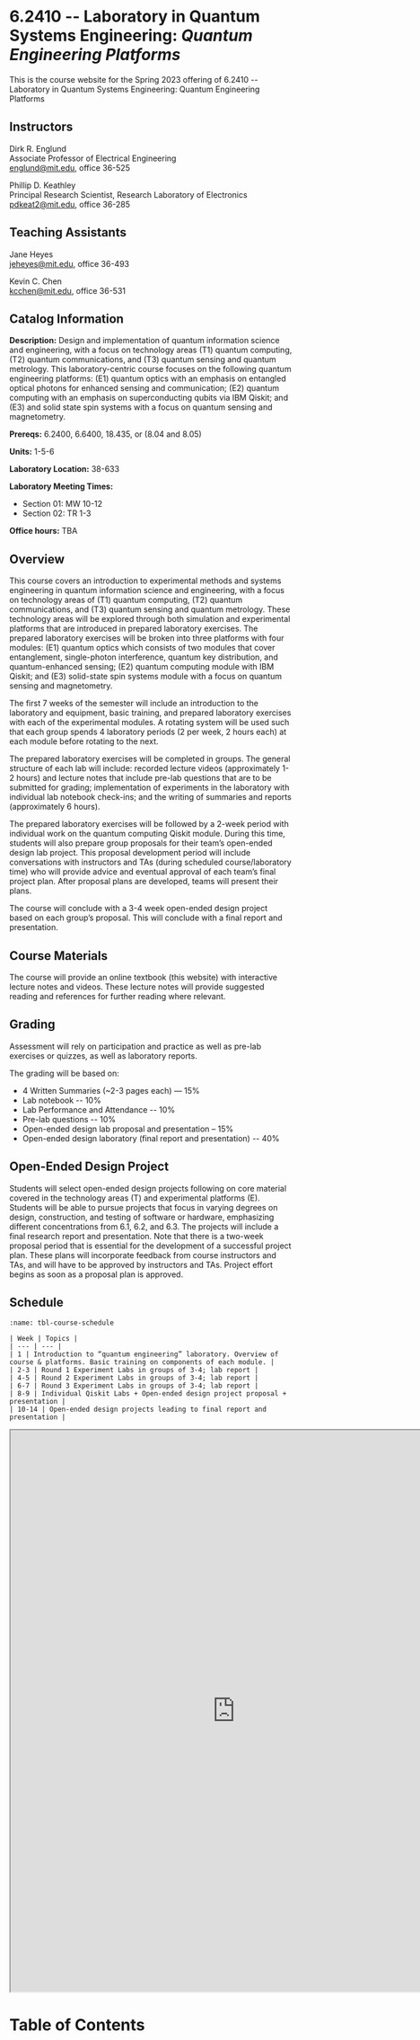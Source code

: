 # 6.2410 -- Laboratory in Quantum Systems Engineering: *Quantum Engineering Platforms*


This is the course website for the Spring 2023 offering of 6.2410 -- Laboratory in Quantum Systems Engineering: Quantum Engineering Platforms

## Instructors

Dirk R. Englund <br>
Associate Professor of Electrical Engineering <br>
englund@mit.edu, office 36-525

Phillip D. Keathley <br>
Principal Research Scientist, Research Laboratory of Electronics <br>
pdkeat2@mit.edu, office 36-285

## Teaching Assistants

Jane Heyes <br>
jeheyes@mit.edu, office 36-493

Kevin C. Chen <br>
kcchen@mit.edu, office 36-531

## Catalog Information

**Description:** Design and implementation of quantum information science and engineering, with a focus on technology areas (T1) quantum computing, (T2) quantum communications, and (T3) quantum sensing and quantum metrology. This laboratory-centric course focuses on the following quantum engineering platforms: (E1) quantum optics with an emphasis on entangled optical photons for enhanced sensing and communication; (E2) quantum computing with an emphasis on superconducting qubits via IBM Qiskit; and (E3) and solid state spin systems with a focus on quantum sensing and magnetometry. 

**Prereqs:** 6.2400, 6.6400, 18.435, or (8.04 and 8.05)

**Units:** 1-5-6

**Laboratory Location:** 38-633

**Laboratory Meeting Times:**
  - Section 01: MW 10-12
  - Section 02: TR 1-3

**Office hours:** TBA

## Overview

This course covers an introduction to experimental methods and systems engineering in quantum information science and engineering, with a focus on technology areas of (T1) quantum computing, (T2) quantum communications, and (T3) quantum sensing and quantum metrology.  These technology areas will be explored through both simulation and experimental platforms that are introduced in prepared laboratory exercises.  The prepared laboratory exercises will be broken into three platforms with four modules: (E1) quantum optics which consists of two modules that cover entanglement, single-photon interference, quantum key distribution, and quantum-enhanced sensing; (E2) quantum computing module with IBM Qiskit; and (E3) solid-state spin systems module with a focus on quantum sensing and magnetometry.  

The first 7 weeks of the semester will include an introduction to the laboratory and equipment, basic training, and prepared laboratory exercises with each of the experimental modules.  A rotating system will be used such that each group spends 4 laboratory periods (2 per week, 2 hours each) at each module before rotating to the next.  

The prepared laboratory exercises will be completed in groups.  The general structure of each lab will include: recorded lecture videos (approximately 1-2 hours) and lecture notes that include pre-lab questions that are to be submitted for grading; implementation of experiments in the laboratory with individual lab notebook check-ins; and the writing of summaries and reports (approximately 6 hours). 

The prepared laboratory exercises will be followed by a 2-week period with individual work on the quantum computing Qiskit module.  During this time, students will also prepare group proposals for their team’s open-ended design lab project.  This proposal development period will include conversations with instructors and TAs (during scheduled course/laboratory time) who will provide advice and eventual approval of each team’s final project plan.  After proposal plans are developed, teams will present their plans.

The course will conclude with a 3-4 week open-ended design project based on each group’s proposal.  This will conclude with a final report and presentation.  


## Course Materials

The course will provide an online textbook (this website) with interactive lecture notes and videos.  These lecture notes will provide suggested reading and references for further reading where relevant.

## Grading

Assessment will rely on participation and practice as well as pre-lab exercises or quizzes, as well as laboratory reports.

The grading will be based on:
  - 4 Written Summaries (~2-3 pages each)  — 15%
  - Lab notebook -- 10% 
  - Lab Performance and Attendance -- 10%
  - Pre-lab questions -- 10%
  - Open-ended design lab proposal and presentation – 15% 
  - Open-ended design laboratory (final report and presentation) -- 40%

## Open-Ended Design Project

Students will select open-ended design projects following on core material covered in the technology areas (T) and experimental platforms (E). Students will be able to pursue projects that focus in varying degrees on design, construction, and testing of software or hardware, emphasizing different concentrations from 6.1, 6.2, and 6.3. The projects will include a final research report and presentation.  Note that there is a two-week proposal period that is essential for the development of a successful project plan.  These plans will incorporate feedback from course instructors and TAs, and will have to be approved by instructors and TAs.  Project effort begins as soon as a proposal plan is approved.

## Schedule


```{table} Course Schedule
:name: tbl-course-schedule

| Week | Topics | 
| --- | --- |
| 1 | Introduction to “quantum engineering” laboratory. Overview of course & platforms. Basic training on components of each module. |
| 2-3 | Round 1 Experiment Labs in groups of 3-4; lab report |
| 4-5 | Round 2 Experiment Labs in groups of 3-4; lab report |
| 6-7 | Round 3 Experiment Labs in groups of 3-4; lab report | 
| 8-9 | Individual Qiskit Labs + Open-ended design project proposal + presentation |
| 10-14 | Open-ended design projects leading to final report and presentation |

```

<iframe src="https://docs.google.com/spreadsheets/d/e/2PACX-1vSqJpPOr5ky9dKWrHegL8xTKbTB703PomWJG05xopQQCgKLfsLCNGbhU3hAINlEuvLNK8T3SCilqLaK/pubhtml?gid=500397444&amp;single=true&amp;widget=true&amp;headers=false" width=800px height=1000px></iframe>

# Table of Contents

```{tableofcontents}
```
